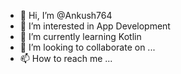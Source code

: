 - 👋 Hi, I’m @Ankush764
- 👀 I’m interested in App Development
- 🌱 I’m currently learning Kotlin
- 💞️ I’m looking to collaborate on ...
- 📫 How to reach me ...

<!---
Ankush764/Ankush764 is a ✨ special ✨ repository because its `README.md` (this file) appears on your GitHub profile.
You can click the Preview link to take a look at your changes.
--->
